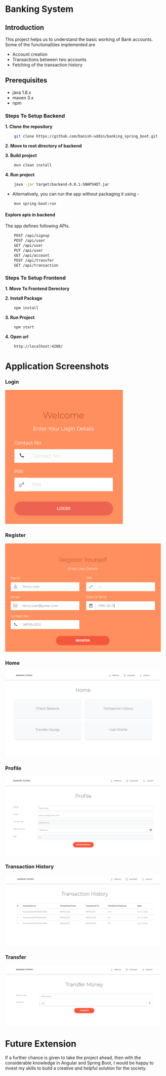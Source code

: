 # Banking System 
## Introduction

This project helps us to understand the basic working of Bank accounts. Some of the functionalities implemented are
- Account creation
- Transactions between two accounts
- Fetching of the transaction history

## Prerequisites
- java 1.8.x
- maven 3.x
- npm

### Steps To Setup Backend

**1. Clone the repository**
```bash
    git clone https://github.com/Danish-uddin/banking_spring_boot.git
```

**2. Move to root directory of backend**

**3. Build project**
```bash
    mvn clean install
``` 

**4. Run project** 
```bash
    java -jar target/backend-0.0.1-SNAPSHOT.jar
``` 
- Alternatively, you can run the app without packaging it using -
```bash
    mvn spring-boot:run
```
  #### Explore apis in backend

The app defines following APIs. 
 
```   
    POST /api/signup   
    POST /api/user
    GET /api/user
    PUT /api/user
    GET /api/account
    POST /api/transfer
    GET /api/transaction      
```

### Steps To Setup Frontend

**1. Move To Frontend Derectory**

**2. Install Package**
```bash 
    npm install
```

**3. Run Project**
```bash
    npm start
```

**4. Open url**
```bash
    http://localhost:4200/
```
# Application Screenshots

### Login

![Login image](https://github.com/Danish-uddin/banking_spring_boot/blob/master/readme-images/login.png?raw=true)

### Register

![Register image](https://github.com/Danish-uddin/banking_spring_boot/blob/master/readme-images/register%20new.png?raw=true)

### Home

![Home Page image](https://github.com/Danish-uddin/banking_spring_boot/blob/master/readme-images/home.png?raw=true)

### Profile

![Profile image](https://github.com/Danish-uddin/banking_spring_boot/blob/master/readme-images/profile.png?raw=true)

### Transaction History

![History image](https://github.com/Danish-uddin/banking_spring_boot/blob/master/readme-images/history.png?raw=true)

### Transfer

![Transfer image](https://github.com/Danish-uddin/banking_spring_boot/blob/master/readme-images/transfer.png?raw=true)


# Future Extension
If a further chance is given to take the project ahead, then with the considerable knowledge in Angular and Spring Boot, I would be happy to invest my skills to build a creative and helpful solution for the society.
